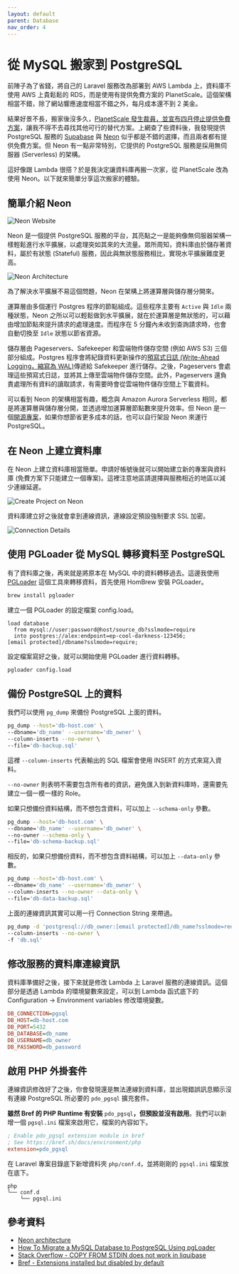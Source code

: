```yaml
---
layout: default
parent: Database
nav_order: 4
---
```


# 從 MySQL 搬家到 PostgreSQL

前陣子為了省錢，將自己的 Laravel 服務改為部署到 AWS Lambda 上，資料庫不使用 AWS 上貴鬆鬆的 RDS，而是使用有提供免費方案的 PlanetScale。這個架構相當不錯，除了網站響應速度相當不錯之外，每月成本還不到 2 美金。

結果好景不長，搬家後沒多久，[PlanetScale 發生裁員，並宣布四月停止提供免費方案](https://planetscale.com/blog/planetscale-forever)，讓我不得不去尋找其他可行的替代方案。上網查了些資料後，我發現提供 PostgreSQL 服務的 [Supabase](https://supabase.com/) 與 [Neon](https://neon.tech/) 似乎都是不錯的選擇，而且兩者都有提供免費方案。但 Neon 有一點非常特別，它提供的 PostgreSQL 服務是採用無伺服器 (Serverless) 的架構。

這好像跟 Lambda 很搭？於是我決定讓資料庫再搬一次家，從 PlanetScale 改為使用 Neon。以下就來簡單分享這次搬家的體驗。

## 簡單介紹 Neon

![Neon Website](https://blobs.docfunc.com/images/2024_07_12_18_06_52_e9dc9d319406.png)

Neon 是一個提供 PostgreSQL 服務的平台，其亮點之一是能夠像無伺服器架構一樣輕鬆進行水平擴展，以處理突如其來的大流量。眾所周知，資料庫由於儲存著資料，屬於有狀態 (Stateful) 服務，因此與無狀態服務相比，實現水平擴展難度更高。

![Neon Architecture](https://blobs.docfunc.com/images/2024_07_15_17_33_44_f74eafa49be5.jpg)

為了解決水平擴展不易這個問題，Neon 在架構上將運算層與儲存層分開來。

運算層由多個運行 Postgres 程序的節點組成。這些程序主要有 `Active` 與 `Idle` 兩種狀態，Neon 之所以可以輕鬆做到水平擴展，就在於運算層是無狀態的，可以藉由增加節點來提升請求的處理速度。而程序在 5 分鐘內未收到查詢請求時，也會自動切換至 `Idle` 狀態以節省資源。

儲存層由 Pageservers、Safekeeper 和雲端物件儲存空間 (例如 AWS S3) 三個部分組成。Postgres 程序會將紀錄資料更新操作的[預寫式日誌 (Write-Ahead Logging，縮寫為 WAL)](https://zh.wikipedia.org/zh-tw/%E9%A2%84%E5%86%99%E5%BC%8F%E6%97%A5%E5%BF%97)傳遞給 Safekeeper 進行儲存。之後，Pageservers 會處理這些預寫式日誌，並將其上傳至雲端物件儲存空間。此外，Pageservers 還負責處理所有資料的讀取請求，有需要時會從雲端物件儲存空間上下載資料。

可以看到 Neon 的架構相當有趣，概念與 Amazon Aurora Serverless 相同，都是將運算層與儲存層分開，並透過增加運算層節點數來提升效率。但 Neon 是一個[開源專案](https://github.com/neondatabase/neon)，如果你想節省更多成本的話，也可以自行架設 Neon 來運行 PostgreSQL。

## 在 Neon 上建立資料庫

在 Neon 上建立資料庫相當簡單。申請好帳號後就可以開始建立新的專案與資料庫 (免費方案下只能建立一個專案)。這裡注意地區請選擇與服務相近的地區以減少連線延遲。

![Create Project on Neon](https://blobs.docfunc.com/images/2024_07_15_14_50_53_50283ab5637f.png)

資料庫建立好之後就會拿到連線資訊，連線設定預設強制要求 SSL 加密。

![Connection Details](https://blobs.docfunc.com/images/2024_07_15_14_58_47_7c09819024b0.png)

## 使用 PGLoader 從 MySQL 轉移資料至 PostgreSQL

有了資料庫之後，再來就是將原本在 MySQL 中的資料轉移過去。這邊我使用 [PGLoader](https://github.com/dimitri/pgloader) 這個工具來轉移資料，首先使用 HomBrew 安裝 PGLoader。

```bash
brew install pgloader
```

建立一個 PGLoader 的設定檔案 config.load。

```text
load database
  from mysql://user:password@host/source_db?sslmode=require
  into postgres://alex:endpoint=ep-cool-darkness-123456;[email protected]/dbname?sslmode=require;
```

設定檔案寫好之後，就可以開始使用 PGLoader 進行資料轉移。

```bash
pgloader config.load
```

## 備份 PostgreSQL 上的資料

我們可以使用 `pg_dump` 來備份 PostgreSQL 上面的資料。

```bash
pg_dump --host='db-host.com' \
--dbname='db_name' --username='db_owner' \
--column-inserts --no-owner \
--file='db-backup.sql'
```

這裡 `--column-inserts` 代表輸出的 SQL 檔案會使用 INSERT 的方式來寫入資料。

`--no-owner` 則表明不需要包含所有者的資訊，避免匯入到新資料庫時，還需要先建立一個一模一樣的 Role。

如果只想備份資料結構，而不想包含資料，可以加上 `--schema-only` 參數。

```bash
pg_dump --host='db-host.com' \
--dbname='db_name' --username='db_owner' \
--no-owner --schema-only \
--file='db-schema-backup.sql'
```

相反的，如果只想備份資料，而不想包含資料結構，可以加上 `--data-only` 參數。

```bash
pg_dump --host='db-host.com' \
--dbname='db_name' --username='db_owner' \
--column-inserts --no-owner --data-only \
--file='db-data-backup.sql'
```

上面的連線資訊其實可以用一行 Connection String 來帶過。

```bash
pg_dump -d 'postgresql://db_owner:[email protected]/db_name?sslmode=require' \
--column-inserts --no-owner \
-f 'db.sql'
```

## 修改服務的資料庫連線資訊

資料庫準備好之後，接下來就是修改 Lambda 上 Laravel 服務的連線資訊。這個部分是透過 Lambda 的環境變數來設定，可以到 Lambda 函式底下的 Configuration → Environment variables 修改環境變數。

```ini
DB_CONNECTION=pgsql
DB_HOST=db-host.com
DB_PORT=5432
DB_DATABASE=db_name
DB_USERNAME=db_owner
DB_PASSWORD=db_password
```

## 啟用 PHP 外掛套件

連線資訊修改好了之後，你會發現還是無法連線到資料庫，並出現錯誤訊息顯示沒有連線 PostgreSQL 所必要的 `pdo_pgsql` 擴充套件。

**雖然 Bref 的 PHP Runtime 有安裝** `pdo_pgsql`**，但預設並沒有啟用**。我們可以新增一個 `pgsql.ini` 檔案來啟用它，檔案的內容如下。

```ini
; Enable pdo_pgsql extension module in bref
; See https://bref.sh/docs/environment/php
extension=pdo_pgsql
```

在 Laravel 專案目錄底下新增資料夾 `php/conf.d`，並將剛剛的 `pgsql.ini` 檔案放在底下。

```text
php
└── conf.d
    └── pgsql.ini
```

## 參考資料

- [Neon architecture](https://neon.tech/docs/introduction/architecture-overview)
- [How To Migrate a MySQL Database to PostgreSQL Using pgLoader](https://www.digitalocean.com/community/tutorials/how-to-migrate-mysql-database-to-postgres-using-pgloader)
- [Stack Overflow - COPY FROM STDIN does not work in liquibase](https://stackoverflow.com/questions/59214217/copy-from-stdin-does-not-work-in-liquibase)
- [Bref - Extensions installed but disabled by default](https://bref.sh/docs/environment/php#extensions-installed-but-disabled-by-default)
